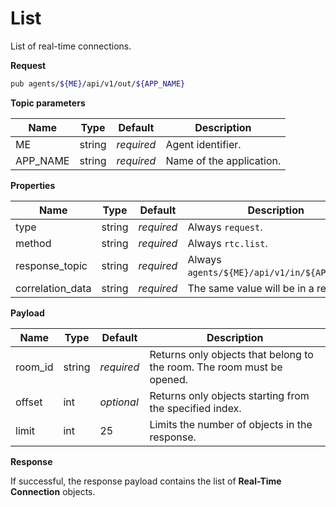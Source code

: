 # List

List of real-time connections.

**Request**

```bash
pub agents/${ME}/api/v1/out/${APP_NAME}
```

**Topic parameters**

Name     | Type   | Default    | Description
-------- | ------ | ---------- | ------------------
ME       | string | _required_ | Agent identifier.
APP_NAME | string | _required_ | Name of the application.

**Properties**

Name             | Type   | Default    | Description
---------------- | ------ | ---------- | ------------------
type             | string | _required_ | Always `request`.
method           | string | _required_ | Always `rtc.list`.
response_topic   | string | _required_ | Always `agents/${ME}/api/v1/in/${APP_NAME}`.
correlation_data | string | _required_ | The same value will be in a response.

**Payload**

Name       | Type   | Default    | Description
---------- | ------ | ---------- | ------------------
room_id    | string | _required_ | Returns only objects that belong to the room. The room must be opened.
offset     | int    | _optional_ | Returns only objects starting from the specified index.
limit      | int    |         25 | Limits the number of objects in the response.

**Response**

If successful, the response payload contains the list of **Real-Time Connection** objects.
